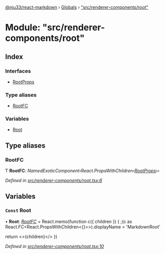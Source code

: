 [@nju33/react-markdown](../README.md) › [Globals](../globals.md) › ["src/renderer-components/root"](_src_renderer_components_root_.md)

# Module: "src/renderer-components/root"

## Index

### Interfaces

* [RootProps](../interfaces/_src_renderer_components_root_.rootprops.md)

### Type aliases

* [RootFC](_src_renderer_components_root_.md#rootfc)

### Variables

* [Root](_src_renderer_components_root_.md#const-root)

## Type aliases

###  RootFC

Ƭ **RootFC**: *NamedExoticComponent‹React.PropsWithChildren‹[RootProps](../interfaces/_src_renderer_components_root_.rootprops.md)››*

*Defined in [src/renderer-components/root.tsx:6](https://github.com/nju33/react-markdown/blob/7fe748e/src/renderer-components/root.tsx#L6)*

## Variables

### `Const` Root

• **Root**: *[RootFC](_src_renderer_components_root_.md#rootfc)* = React.memo(function c({ children }) {
  ;(c as React.FC<React.PropsWithChildren<{}>>).displayName = 'MarkdownRoot'

  return <>{children}</>
})

*Defined in [src/renderer-components/root.tsx:10](https://github.com/nju33/react-markdown/blob/7fe748e/src/renderer-components/root.tsx#L10)*
